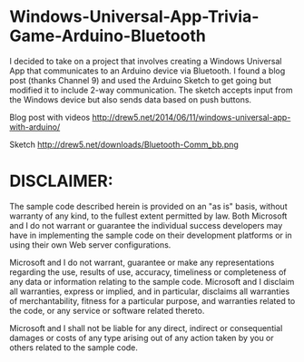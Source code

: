 Windows-Universal-App-Trivia-Game-Arduino-Bluetooth
===================================================

I decided to take on a project that involves creating a Windows Universal App that communicates to an Arduino device via Bluetooth. I found a blog post (thanks Channel 9) and used the Arduino Sketch to get going but modified it to include 2-way communication. The sketch accepts input from the Windows device but also sends data based on push buttons.

Blog post with videos
http://drew5.net/2014/06/11/windows-universal-app-with-arduino/

Sketch
http://drew5.net/downloads/Bluetooth-Comm_bb.png

DISCLAIMER:
==============
The sample code described herein is provided on an "as is" basis, without warranty of any kind, to the fullest extent permitted by law. Both Microsoft and I do not warrant or guarantee the individual success developers may have in implementing the sample code on their development platforms or in using their own Web server configurations. 

Microsoft and I do not warrant, guarantee or make any representations regarding the use, results of use, accuracy, timeliness or completeness of any data or information relating to the sample code. Microsoft and I disclaim all warranties, express or implied, and in particular, disclaims all warranties of merchantability, fitness for a particular purpose, and warranties related to the code, or any service or software related thereto. 

Microsoft and I shall not be liable for any direct, indirect or consequential damages or costs of any type arising out of any action taken by you or others related to the sample code.
